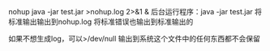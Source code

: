nohup java -jar test.jar >nohup.log 2>&1 &
后台运行程序：java -jar test.jar 将标准输出输出到nohup.log 将标准错误也输出到标准输出的

如果不想生成log，可以>/dev/null 输出到系统这个文件中的任何东西都不会保留
